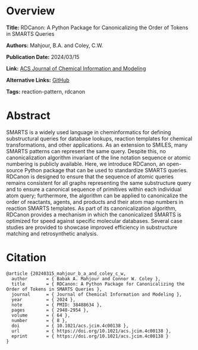 # Overview
**Title:**
RDCanon: A Python Package for Canonicalizing the Order of Tokens in SMARTS Queries

**Authors:**
Mahjour, B.A. and Coley, C.W.

**Publication Date:**
2024/03/15

**Link:**
[ACS Journal of Chemical Information and Modeling](https://pubs.acs.org/doi/10.1021/acs.jcim.4c00138)

**Alternative Links:**
[GitHub](https://github.com/coleygroup/rdcanon)

**Tags:**
reaction-pattern, rdcanon


# Abstract
SMARTS is a widely used language in cheminformatics for defining substructural queries for database lookups, reaction templates for chemical transformations, and other applications.
As an extension to SMILES, many SMARTS patterns can represent the same query.
Despite this, no canonicalization algorithm invariant of the line notation sequence or atomic numbering is publicly available.
Here, we introduce RDCanon, an open-source Python package that can be used to standardize SMARTS queries.
RDCanon is designed to ensure that the sequence of atomic queries remains consistent for all graphs representing the same substructure query and to ensure a canonical sequence of primitives within each individual atom query; furthermore, the algorithm can be applied to canonicalize the order of reactants, agents, and products and their atom map numbers in reaction SMARTS templates.
As part of its canonicalization algorithm, RDCanon provides a mechanism in which the canonicalized SMARTS is optimized for speed against specific molecular databases.
Several case studies are provided to showcase improved efficiency in substructure matching and retrosynthetic analysis.


# Citation
```
@article {20240315_mahjour_b_a_and_coley_c_w,
  author       = { Babak A. Mahjour and Connor W. Coley },
  title        = { RDCanon: A Python Package for Canonicalizing the Order of Tokens in SMARTS Queries },
  journal      = { Journal of Chemical Information and Modeling },
  year         = { 2024 },
  note         = { PMID: 38488634 },
  pages        = { 2948-2954 },
  volume       = { 64 },
  number       = { 8 },
  doi          = { 10.1021/acs.jcim.4c00138 },
  url          = { https://doi.org/10.1021/acs.jcim.4c00138 },
  eprint       = { https://doi.org/10.1021/acs.jcim.4c00138 }
}
```
